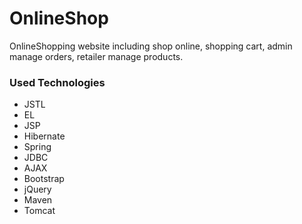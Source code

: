 # OnlineShop
OnlineShopping website including shop online, shopping cart, admin manage orders, retailer manage products.

### Used Technologies
* JSTL
* EL
* JSP
* Hibernate
* Spring
* JDBC
* AJAX
* Bootstrap
* jQuery
* Maven
* Tomcat
